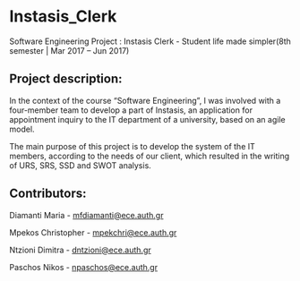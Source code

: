 # Instasis_Clerk
Software Engineering Project : Instasis Clerk - Student life made simpler(8th semester | Mar 2017 – Jun 2017)

## Project description:

In the context of the course “Software Engineering”, 
I was involved with a four-member team to develop a part of Instasis, 
an application for appointment inquiry to the IT department of a university, 
based on an agile model. 

The main purpose of this project is to develop the system of the IT members, 
according to the needs of our client, which resulted in the writing of URS, 
SRS, SSD and SWOT analysis.

## Contributors:

Diamanti Maria -  mfdiamanti@ece.auth.gr

Mpekos Christopher -  mpekchri@ece.auth.gr

Ntzioni Dimitra - dntzioni@ece.auth.gr

Paschos Nikos - npaschos@ece.auth.gr
